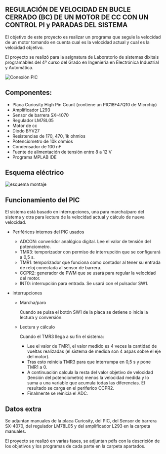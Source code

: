 REGULACIÓN DE VELOCIDAD EN BUCLE CERRADO (BC) DE UN MOTOR DE CC CON UN CONTROL PI y PARADAS DEL SISTEMA
-

El objetivo de este proyecto es realizar un programa que segule la velocidad de un motor tomando en cuenta cual es la velocidad actual y cual es la velocidad objetivo.

El proyecto se realizó para la asignatura de Laboratorio de sistemas dixitais programables del 4º curso del Grado en Ingeniería en Electrónica Industrial y Automática.

![Conexión PIC](https://github.com/Hemonel/PIC18F47Q10-PID-control-motor/assets/153218898/1eb70807-c66e-440c-b288-1c1596e6b61d)

Componentes:
-
- Placa Curiosity High Pin Count (contiene un PIC18F47Q10 de Micrchip)
- Amplificador L293
- Sensor de barrera SX-4070
- Regulador LM78L05
- Motor de cc
- Diodo BYV27
- Resistencias de 170, 470, 1k ohmios
- Potenciometro de 10k ohmios
- Condensador de 100 nF
- Fuente de alimentación de tensión entre 8 a 12 V
- Programa MPLAB IDE

Esquema eléctrico
-

![esquema montaje](https://github.com/Hemonel/PIC18F47Q10-PID-control-motor/assets/153218898/a6d788b1-af94-4dec-90f0-481ce6c95623)


Funcionamiento del PIC
-

El sistema está basado en interrupciones, una para marcha/paro del sistema y otra para lectura de la velocidad actual y cálculo de nueva velocidad.
- Periféricos internos del PIC usados
  - ADCON: converidor analógico digital. Lee el valor de tensión del potenciometro.
  - TMR3: temporizador con permiso de interrupción que se configurará a 0,5 s.
  - TMR1: temporizador que funciona como contador al tener su entrada de reloj conectada al sensor de barrera.
  - CCPR2: generador de PWM que se usará para regular la velocidad del motor.
  - INT0: interrupción para entrada. Se usará con el pulsador SW1.
- Interrupciones

  - Marcha/paro
  
    Cuando se pulsa el botón SW1 de la placa se detiene o inicia la lectura y conversión.
  
  - Lectura y cálculo
  
    Cuando el TMR3 llega a su fin el sistema:
    - Lee el valor de TMR1, el valor medido es 4 veces la cantidad de vueltas realizadas (el sistema de medida son 4 aspas sobre el eje del motor).
    - Tras esto reinicia TMR3 para que interrumpa en 0,5 s y pone TMR1 a 0.
    - A continuación calcula la resta del valor objetivo de velocidad (tensión del potenciometro) menos la velocidad medida y lo suma a una variable que acumula todas las diferencias. El resultado se carga en el periferico CCPR2.
    - Finalmente se reinicia el ADC.

Datos extra
-

Se adjuntan manuales de la placa Curiosity, del PIC, del Sensor de barrera SX-4070, del regulador LM78L05 y del amplificador L293 en la carpeta manuales.

El proyecto se realizó en varias fases, se adjuntan pdfs con la descrición de los objetivos y los programas de cada parte en la carpeta apartados.
